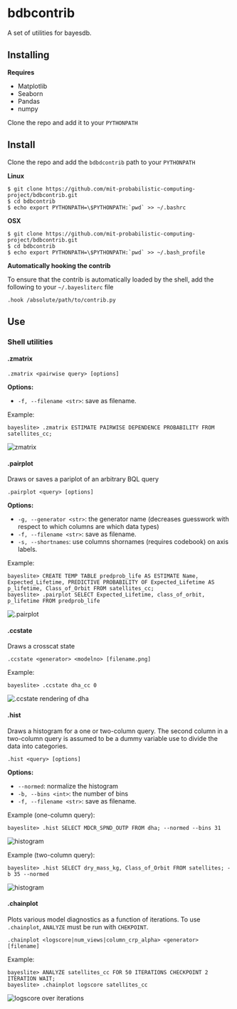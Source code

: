 # bdbcontrib

A set of utilities for bayesdb.


## Installing
**Requires**

- Matplotlib
- Seaborn
- Pandas
- numpy

Clone the repo and add it to your `PYTHONPATH`

## Install
Clone the repo and add the `bdbdcontrib` path to your `PYTHONPATH`

**Linux**
```
$ git clone https://github.com/mit-probabilistic-computing-project/bdbcontrib.git
$ cd bdbcontrib
$ echo export PYTHONPATH=\$PYTHONPATH:`pwd` >> ~/.bashrc
```

**OSX**
```
$ git clone https://github.com/mit-probabilistic-computing-project/bdbcontrib.git
$ cd bdbcontrib
$ echo export PYTHONPATH=\$PYTHONPATH:`pwd` >> ~/.bash_profile
```

**Automatically hooking the contrib**

To ensure that the contrib is automatically loaded by the shell, add the following to your `~/.bayesliterc` file

    .hook /absolute/path/to/contrib.py


## Use

### Shell utilities

#### .zmatrix

    .zmatrix <pairwise query> [options]

**Options:**
- `-f, --filename <str>`: save as filename.

Example:

    bayeslite> .zmatrix ESTIMATE PAIRWISE DEPENDENCE PROBABILITY FROM satellites_cc;

![zmatrix](doc/zmatrix.png)

#### .pairplot
Draws or saves a pariplot of an arbitrary BQL query

    .pairplot <query> [options]

**Options:**
- `-g, --generator <str>`: the generator name (decreases guesswork with respect to which columns are
    which data types)
- `-f, --filename <str>`: save as filename.
- `-s, --shortnames`: use columns shornames (requires codebook) on axis labels.

Example:

    bayeslite> CREATE TEMP TABLE predprob_life AS ESTIMATE Name, Expected_Lifetime, PREDICTIVE PROBABILITY OF Expected_Lifetime AS p_lifetime, Class_of_Orbit FROM satellites_cc;
    bayeslite> .pairplot SELECT Expected_Lifetime, class_of_orbit, p_lifetime FROM predprob_life

![.pairplot](doc/pairplot.png)

#### .ccstate
Draws a crosscat state

    .ccstate <generator> <modelno> [filename.png]

Example:

    bayeslite> .ccstate dha_cc 0

![.ccstate rendering of dha](doc/ccstate_1.png)

#### .hist
Draws a histogram for a one or two-column query. The second column in a
two-column query is assumed to be a dummy variable use to divide the data
into categories.

    .hist <query> [options]

**Options:**
- `--normed`: normalize the histogram
- `-b, --bins <int>`: the number of bins
- `-f, --filename <str>`: save as filename.

Example (one-column query):

    bayeslite> .hist SELECT MDCR_SPND_OUTP FROM dha; --normed --bins 31

![histogram](doc/hist1.png)

Example (two-column query):

    bayeslite> .hist SELECT dry_mass_kg, Class_of_Orbit FROM satellites; -b 35 --normed

![histogram](doc/hist2.png)

#### .chainplot
Plots various model diagnostics as a function of iterations. To use `.chainplot`, `ANALYZE` must
be run with `CHEKPOINT`.

    .chainplot <logscore|num_views|column_crp_alpha> <generator> [filename]

Example:

    bayeslite> ANALYZE satellites_cc FOR 50 ITERATIONS CHECKPOINT 2 ITERATION WAIT;
    bayeslite> .chainplot logscore satellites_cc

![logscore over iterations](doc/logscore.png)

